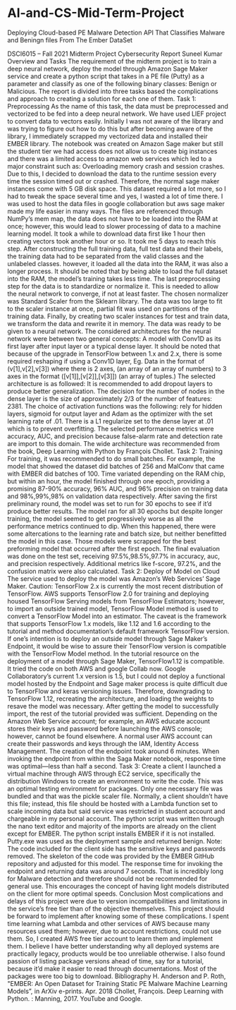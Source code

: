 # AI-and-CS-Mid-Term-Project
Deploying Cloud-based PE Malware Detection API That Classifies  Malware and Beningn files From The Ember DataSet

DSCI6015 – Fall 2021
Midterm Project Cybersecurity Report
Suneel Kumar
Overview and Tasks
The requirement of the midterm project is to train a deep neural network, deploy the model through Amazon Sage Maker service and create a python script that takes in a PE file (Putty) as a parameter and classify as one of the following binary classes: Benign or Malicious. The report is divided into three tasks based the complications and approach to creating a solution for each one of them.
Task 1: Preprocessing
As the name of this task, the data must be preprocessed and vectorized to be fed into a deep neural network. We have used LIEF project to convert data to vectors easily. Initially I was not aware of the library and was trying to figure out how to do this but after becoming aware of the library, I immediately scrapped my vectorized data and installed their EMBER library.
The notebook was created on Amazon Sage maker but still the student tier we had access does not allow us to create big instances and there was a limited access to amazon web services which led to a major constraint such as: Overloading memory crash and session crashes. Due to this, I decided to download the data to the runtime session every time the session timed out or crashed. Therefore, the normal sage maker instances come with 5 GB disk space. This dataset required a lot more, so I had to tweak the space several time and yes, I wasted a lot of time there. I was used to host the data files in google collaboration but aws sage maker made my life easier in many ways. The files are referenced through NumPy’s mem map, the data does not have to be loaded into the RAM at once; however, this would lead to slower processing of data to a machine learning model. It took a while to download data first like 1 hour then creating vectors took another hour or so. It took me 5 days to reach this step.
After constructing the full training data, full test data and their labels, the training data had to be separated from the valid classes and the unlabeled classes. however, it loaded all the data into the RAM, it was also a longer process. It should be noted that by being able to load the full dataset into the RAM, the model’s training takes less time.
The last preprocessing step for the data is to standardize or normalize it. This is needed to allow the neural network to converge, if not at least faster. The chosen normalizer was Standard Scaler from the Sklearn library. The data was too large to
fit to the scaler instance at once, partial fit was used on partitions of the training data. Finally, by creating two scaler instances for test and train data, we transform the data and rewrite it in memory. The data was ready to be given to a neural network.
The considered architectures for the neural network were between two general concepts: A model with Conv1D as its first layer after input layer or a typical dense layer. It should be noted that because of the upgrade in TensorFlow between 1.x and 2.x, there is some required reshaping if using a Conv1D layer, Eg. Data in the format of (v[1],v[2],v[3]) where there is 2 axes, (an array of an array of numbers) to 3 axes in the format ([v[1]],[v[2]],[v[3]]) (an array of tuples.) The selected architecture is as followed:
It is recommended to add dropout layers to produce better generalization. The decision for the number of nodes in the dense layer is the size of approximately 2/3 of the number of features: 2381. The choice of activation functions was the following: rely for hidden layers, sigmoid for output layer and Adam as the optimizer with the set learning rate of .01. There is a L1 regularize set to the dense layer at .01 which is to prevent overfitting. The selected performance metrics were accuracy, AUC, and precision because false-alarm rate and detection rate are import to this domain. The wide architecture was recommended from the book, Deep Learning with Python by François Chollet.
Task 2: Training
For training, it was recommended to do small batches. For example, the model that showed the dataset did batches of 256 and MalConv that came with EMBER did batches of
100. Time variated depending on the RAM chip, but within an hour, the model finished through one epoch, providing a promising 87-90% accuracy, 96% AUC, and 96% precision on training data and 98%,99%,98% on validation data respectively.
After saving the first preliminary round, the model was set to run for 30 epochs to see if it’d produce better results. The model ran for all 30 epochs but despite longer training, the model seemed to get progressively worse as all the performance metrics continued to dip. When this happened, there were some altercations to the learning rate and batch size, but neither benefitted the model in this case. Those models were scrapped for the best preforming model that occurred after the first epoch.
The final evaluation was done on the test set, receiving 97.5%,98.5%,97.7% in accuracy, auc, and precision respectively. Additional metrics like f-score, 97.2%, and the confusion matrix were also calculated.
Task 2: Deploy of Model on Cloud
The service used to deploy the model was Amazon’s Web Services’ Sage Maker. Caution: TensorFlow 2.x is currently the most recent distribution of TensorFlow. AWS supports TensorFlow 2.0 for training and deploying housed TensorFlow Serving models from TensorFlow Estimators; however, to import an outside trained model, TensorFlow Model method is used to convert a TensorFlow Model into an estimator. The caveat is the framework that supports TensorFlow 1.x models, like 1.12 and 1.6 according to the tutorial and method documentation’s default framework TensorFlow version. If one’s intention is to deploy an outside model through Sage Maker’s Endpoint, it would be wise to assure their TensorFlow version is compatible with the TensorFlow Model method. In the tutorial resource on the deployment of a model through Sage Maker, TensorFlow1.12 is compatible. It tried the code on both AWS and google Collab now. Google Collaboratory’s current 1.x version is 1.5, but I could not deploy a functional model hosted by the Endpoint and Sage maker process is quite difficult due to TensorFlow and keras versioning issues. Therefore, downgrading to TensorFlow 1.12, recreating the architecture, and loading the weights to resave the model was necessary. After getting the model to successfully import, the rest of the tutorial provided was sufficient. Depending on the Amazon Web Service account; for example, an AWS educate account stores their keys and password before launching the AWS console; however, cannot be found elsewhere. A normal user AWS account can create their passwords and keys through the IAM, Identity Access Management.
The creation of the endpoint took around 6 minutes. When invoking the endpoint from within the Saga Maker notebook, response time was optimal—less than half a second.
Task 3: Create a client
I launched a virtual machine through AWS through EC2 service, specifically the distribution Windows to create an environment to write the code. This was an optimal testing environment for packages. Only one necessary file was bundled and that was the pickle scaler file. Normally, a client shouldn’t have this file; instead, this file should be hosted with a Lambda function set to scale incoming data but said service was restricted in student account and chargeable in my personal account. The python script was written through the nano text editor and majority of the imports are already on the client except for EMBER. The python script installs EMBER if it is not installed. Putty.exe was used as the deployment sample and returned benign. Note: The code included for the client side has the sensitive keys and passwords removed. The skeleton of the code was provided by the EMBER GitHub repository and adjusted for this model. The response time for invoking the endpoint and returning data was around 7 seconds. That is incredibly long for Malware detection and therefore should not be recommended for general use. This encourages the concept of having light models distributed on the client for more optimal speeds.
Conclusion
Most complications and delays of this project were due to version incompatibilities and limitations in the service’s free tier than of the objective themselves. This project should be forward to implement after knowing some of these complications. I spent time learning what Lambda and other services of AWS because many resources used them; however, due to account restrictions, could not use them. So, I created AWS free tier account to learn them and implement them. I believe I have better understanding why all deployed systems are practically legacy, products would be too unreliable otherwise. I also found passion of listing package versions ahead of time, say for a tutorial, because it’d make it easier to read through documentations. Most of the packages were too big to download.
Bibliography
H. Anderson and P. Roth, "EMBER: An Open Dataset for Training Static PE Malware Machine Learning Models”, in ArXiv e-prints. Apr. 2018
Chollet, François. Deep Learning with Python. : Manning, 2017.
YouTube and Google.
